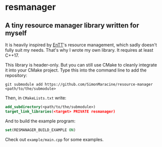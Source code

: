 # resmanager

## A tiny resource manager library written for myself

It is heavily inspired by [EnTT](https://github.com/SimonMaracine/entt)'s resource management,
which sadly doesn't fully suit my needs. That's why I wrote my own library. It requires at least
C++17.

This library is header-only. But you can still use CMake to cleanly integrate it into your CMake
project. Type this into the command line to add the repository:

```text
git submodule add https://github.com/SimonMaracine/resource-manager <path/to/the/submodule>
```

Then, in `CMakeLists.txt` write:

```cmake
add_subdirectory(<path/to/the/submodule>)
target_link_libraries(<target> PRIVATE resmanager)
```

And to build the example program:

```cmake
set(RESMANAGER_BUILD_EXAMPLE ON)
```

Check out `example/main.cpp` for some examples.
